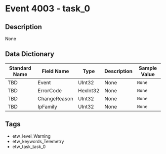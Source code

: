 # Event 4003 - task_0

## Description
None

## Data Dictionary
|Standard Name|Field Name|Type|Description|Sample Value|
|---|---|---|---|---|
|TBD|Event|UInt32|None|`None`|
|TBD|ErrorCode|HexInt32|None|`None`|
|TBD|ChangeReason|UInt32|None|`None`|
|TBD|IpFamily|UInt32|None|`None`|

## Tags
* etw_level_Warning
* etw_keywords_Telemetry
* etw_task_task_0